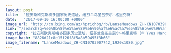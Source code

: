 ```yaml
---
layout: post
title:  "拉安斯欧克斯梅多国家历史遗址，纽芬兰岛圣吕奈尔-格里克特"
date:   "2017-09-10 16:00:00 +0800"
image_url: "http://cn.bing.com/az/hprichbg/rb/LanseMeadows_ZH-CN10703907742_1920x1080.jpg"
link: "/search?q=%e6%8b%89%e5%ae%89%e6%96%af%e6%ac%a7%e5%85%8b%e6%96%af%e6%a2%85%e5%a4%9a%e5%9b%bd%e5%ae%b6%e5%8e%86%e5%8f%b2%e9%81%97%e5%9d%80&form=hpcapt&mkt=zh-cn"
copyright: "拉安斯欧克斯梅多国家历史遗址，纽芬兰岛圣吕奈尔-格里克特 (© Yves Marcoux/Age Fotostock)"
image_hash: "8826d21c8c15f26f8f5a8b59495f3b66"
image_filename: "LanseMeadows_ZH-CN10703907742_1920x1080.jpg"
---
```

